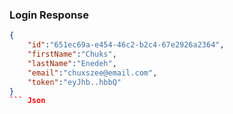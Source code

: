### Login Response

``` Json
{
    "id":"651ec69a-e454-46c2-b2c4-67e2926a2364",
    "firstName":"Chuks",
    "lastName":"Enedeh",
    "email":"chuxszee@email.com",
    "token":"eyJhb..hbbQ"
}
``` Json
